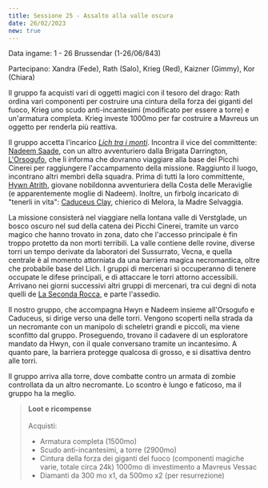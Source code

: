 ```yaml
---
title: Sessione 25 - Assalto alla valle oscura
date: 26/02/2023
new: true
---
```


Data ingame: 1 - 26 Brussendar (1-26/06/843)

Partecipano: Xandra (Fede), Rath (Salo), Krieg (Red), Kaizner (Gimmy), Kor (Chiara)

Il gruppo fa acquisti vari di oggetti magici con il tesoro del drago: Rath ordina vari componenti per costruire una cintura della forza dei giganti del fuoco, Krieg uno scudo anti-incantesimi (modificato per essere a torre) e un'armatura completa. Krieg investe 1000mo per far costruire a Mavreus un oggetto per renderla più reattiva.

Il gruppo accetta l'incarico [*Lich tra i monti*](/xho/quest#lich-tra-i-monti). Incontra il vice del committente: [Nadeem Saade](/xho/npc/travelers#nadeem-saade), con un altro avventuriero dalla Brigata Darrington, [L'Orsogufo](/xho/npc/various#lorsogufo), che li informa che dovranno viaggiare alla base dei Picchi Cinerei per raggiungere l'accampamento della missione. Raggiunto il luogo, incontrano altri membri della squadra. Prima di tutti la loro committente, [Hywn Atrith](/xho/npc/travelers#hwyn-atrith), giovane nobildonna avventuriera della Costa delle Meraviglie (e apparentemente moglie di Nadeem). Inoltre, un firbolg incaricato di "tenerli in vita": [Caduceus Clay](/xho/npc/travelers#caduceus-clay), chierico di Melora, la Madre Selvaggia. 

La missione consisterà nel viaggiare nella lontana valle di Verstglade, un bosco oscuro nel sud della catena dei Picchi Cinerei, tramite un varco magico che hanno trovato in zona, dato che l'accesso principale è fin troppo protetto da non morti terribili. La valle contiene delle rovine, diverse torri un tempo derivate da laboratori del Sussurrato, Vecna, e quella centrale è al momento attorniata da una barriera magica necromantica, oltre che probabile base del Lich. I gruppi di mercenari si occuperanno di tenere occupate le difese principali, e di attaccare le torri attorno accessibili. Arrivano nei giorni successivi altri gruppi di mercenari, tra cui degni di nota quelli de [La Seconda Rocca](/xho/npc/various#la-seconda-rocca), e parte l'assedio.

Il nostro gruppo, che accompagna Hwyn e Nadeem insieme all'Orsogufo e Caduceus, si dirige verso una delle torri. Vengono scoperti nella strada da un necromante con un manipolo di scheletri grandi e piccoli, ma viene sconfitto dal gruppo. Proseguendo, trovano il cadavere di un esploratore mandato da Hwyn, con il quale conversano tramite un incantesimo. A quanto pare, la barriera protegge qualcosa di grosso, e si disattiva dentro alle torri.

Il gruppo arriva alla torre, dove combatte contro un armata di zombie controllata da un altro necromante. Lo scontro è lungo e faticoso, ma il gruppo ha la meglio.

> **Loot e ricompense**
> <br><br>
> Acquisti:  
> - Armatura completa (1500mo)
> - Scudo anti-incantesimi, a torre (2900mo)
> - Cintura della forza dei giganti del fuoco (componenti magiche varie, totale circa 24k)
> 1000mo di investimento a Mavreus Vessac
> - Diamanti da 300 mo x1, da 500mo x2 (per resurrezione)